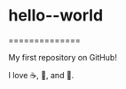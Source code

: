 # hello--world
==============

My first repository on GitHub!

I love :coffee:, :pizza:, and :dancer:.
